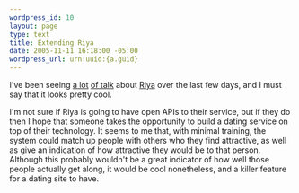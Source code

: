 ```yaml
--- 
wordpress_id: 10
layout: page
type: text
title: Extending Riya
date: 2005-11-11 16:18:00 -05:00
wordpress_url: urn:uuid:{a.guid}
---
```

<p>I've been seeing <a href="http://www.wired.com/news/technology/0,1282,69514,00.html" title="Riya Eases Pain of Pile of Pix">a lot</a> <a href="http://sapventures.typepad.com/main/2005/11/riya_eases_pain.html" title="Riya Eases Pain of Pile of Pix">of talk</a> about <a href="http://www.riya.com/" title="Riya">Riya</a> over the last few days, and I must say that it looks pretty cool.  </p>

<p>I'm not sure if Riya is going to have open APIs to their service, but if they do then I hope that someone takes the opportunity to build a dating service on top of their technology.  It seems to me that, with minimal training, the system could match up people with others who they find attractive, as well as give an indication of how attractive they would be to that person.  Although this probably wouldn't be a great indicator of how well those people actually get along, it would be cool nonetheless, and a killer feature for a dating site to have.</p>
